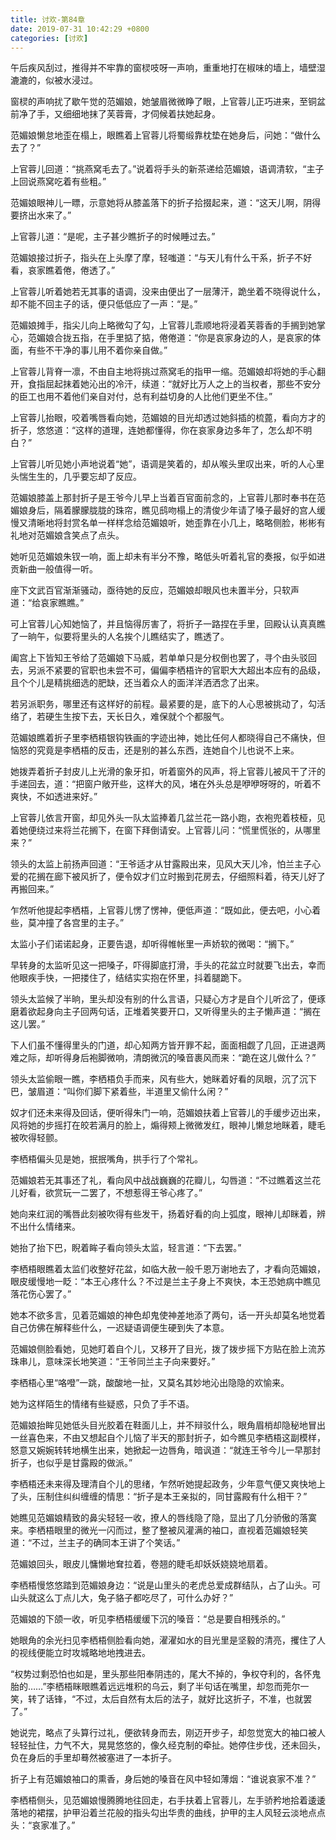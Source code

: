 ```yaml
---
title: 讨欢-第84章
date: 2019-07-31 10:42:29 +0800
categories: [讨欢]
---
```


午后疾风刮过，推得并不牢靠的窗棂吱呀一声响，重重地打在椒味的墙上，墙壁湿漉漉的，似被水浸过。

窗棂的声响扰了歇午觉的范媚娘，她皱眉微微睁了眼，上官蓉儿正巧进来，至铜盆前净了手，又细细地抹了芙蓉膏，才伺候着扶她起身。

范媚娘懒怠地歪在榻上，眼瞧着上官蓉儿将蜀缎靠枕垫在她身后，问她：“做什么去了？”

上官蓉儿回道：“挑燕窝毛去了。”说着将手头的新茶递给范媚娘，语调清软，“主子上回说燕窝吃着有些粗。”

范媚娘眼神儿一瞟，示意她将从膝盖落下的折子拾掇起来，道：“这天儿啊，阴得要挤出水来了。”

上官蓉儿道：“是呢，主子甚少瞧折子的时候睡过去。”

范媚娘接过折子，指头在上头摩了摩，轻嗤道：“与天儿有什么干系，折子不好看，哀家瞧着倦，倦透了。”

上官蓉儿听着她若无其事的语调，没来由便出了一层薄汗，跪坐着不晓得说什么，却不能不回主子的话，便只低低应了一声：“是。”

范媚娘摊手，指尖儿向上略微勾了勾，上官蓉儿乖顺地将浸着芙蓉香的手搁到她掌心，范媚娘合拢五指，在手里掂了掂，倦倦道：“你是哀家身边的人，是哀家的体面，有些不干净的事儿用不着你亲自做。”

上官蓉儿背脊一凛，不由自主地将挑过燕窝毛的指甲一缩。范媚娘却将她的手心翻开，食指屈起抹着她沁出的冷汗，续道：“就好比万人之上的当权者，那些不安分的臣工也用不着他们亲自对付，总有利益切身的人比他们更坐不住。”

上官蓉儿抬眼，咬着嘴唇看向她，范媚娘的目光却透过她斜插的梳蓖，看向方才的折子，悠悠道：“这样的道理，连她都懂得，你在哀家身边多年了，怎么却不明白？”

上官蓉儿听见她小声地说着“她”，语调是笑着的，却从喉头里叹出来，听的人心里头惴生生的，几乎要忘却了反应。

范媚娘膝盖上那封折子是王爷今儿早上当着百官面前念的，上官蓉儿那时奉书在范媚娘身后，隔着朦朦胧胧的珠帘，瞧见鸱吻榻上的清俊少年请了嗓子最好的宫人缓慢又清晰地将封赏名单一样样念给范媚娘听，她歪靠在小几上，略略侧脸，彬彬有礼地对范媚娘含笑点了点头。

她听见范媚娘朱钗一响，面上却未有半分不豫，略低头听着礼官的奏报，似乎如进贡新曲一般值得一听。

座下文武百官渐渐骚动，亟待她的反应，范媚娘却眼风也未置半分，只软声道：“给哀家瞧瞧。”

可上官蓉儿心知她恼了，并且恼得厉害了，将折子一路捏在手里，回殿认认真真瞧了一晌午，似要将里头的人名挨个儿瞧结实了，瞧透了。

阖宫上下皆知王爷给了范媚娘下马威，若单单只是分权倒也罢了，寻个由头驳回去，另派不紧要的官职也未尝不可，偏偏李栖梧许的官职大大超出本应有的品级，且个个儿是精挑细选的肥缺，还当着众人的面洋洋洒洒念了出来。

若另派职务，哪里还有这样好的前程。最紧要的是，底下的人心思被挑动了，勾活络了，若硬生生按下去，天长日久，难保就个个都服气。

范媚娘瞧着折子里李栖梧银钩铁画的字迹出神，她比任何人都晓得自己不痛快，但恼怒的究竟是李栖梧的反击，还是别的甚么东西，连她自个儿也说不上来。

她拨弄着折子封皮儿上光滑的象牙扣，听着窗外的风声，将上官蓉儿被风干了汗的手递回去，道：“把窗户敞开些，这样大的风，堵在外头总是咿咿呀呀的，听着不爽快，不如透进来好。”

上官蓉儿依言开窗，却见外头一队太监捧着几盆兰花一路小跑，衣袍兜着枝桠，见着她便绕过来将兰花搁下，在窗下拜倒请安。上官蓉儿问：“慌里慌张的，从哪里来？”

领头的太监上前扬声回道：“王爷适才从甘露殿出来，见风大天儿冷，怕兰主子心爱的花搁在廊下被风折了，便令奴才们立时搬到花房去，仔细照料着，待天儿好了再搬回来。”

乍然听他提起李栖梧，上官蓉儿愣了愣神，便低声道：“既如此，便去吧，小心着些，莫冲撞了各宫里的主子。”

太监小子们诺诺起身，正要告退，却听得帷帐里一声娇软的微喝：“搁下。”

早转身的太监听见这一把嗓子，吓得脚底打滑，手头的花盆立时就要飞出去，幸而他眼疾手快，一把搂住了，结结实实抱在怀里，抖着腿跪下。

领头太监候了半晌，里头却没有别的什么言语，只疑心方才是自个儿听岔了，便琢磨着欲起身向主子回两句话，正堆着笑要开口，又听得里头的主子懒声道：“搁在这儿罢。”

下人们虽不懂得里头的门道，却心知两方皆开罪不起，面面相觑了几回，正进退两难之际，却听得身后袍脚微响，清朗微沉的嗓音裹风而来：“跪在这儿做什么？”

领头太监偷眼一瞧，李栖梧负手而来，风有些大，她眯着好看的凤眼，沉了沉下巴，皱眉道：“叫你们脚下紧着些，半道里又偷什么闲？”

奴才们还未来得及回话，便听得朱门一响，范媚娘扶着上官蓉儿的手缓步迈出来，风将她的步摇打在皎若满月的脸上，煽得颊上微微发红，眼神儿懒怠地眯着，睫毛被吹得轻颤。

李栖梧偏头见是她，抿抿嘴角，拱手行了个常礼。

范媚娘若无其事还了礼，看向风中战战巍巍的花瓣儿，勾唇道：“不过瞧着这兰花儿好看，欲赏玩一二罢了，不想惹得王爷心疼了。”

她向来红润的嘴唇此刻被吹得有些发干，扬着好看的向上弧度，眼神儿却眯着，辨不出什么情绪来。

她抬了抬下巴，睨着眸子看向领头太监，轻言道：“下去罢。”

李栖梧眼瞧着太监们收整好花盆，如临大赦一般千恩万谢地去了，才看向范媚娘，眼皮缓慢地一眨：“本王心疼什么？不过是兰主子身上不爽快，本王恐她病中瞧见落花伤心罢了。”

她本不欲多言，见着范媚娘的神色却鬼使神差地添了两句，话一开头却莫名地觉着自己仿佛在解释些什么，一迟疑语调便生硬到失了本意。

范媚娘侧脸看她，见她盯着自个儿，又移开了目光，拨了拨步摇下方贴在脸上流苏珠串儿，意味深长地笑道：“王爷同兰主子向来要好。”

李栖梧心里“咯噔”一跳，酸酸地一扯，又莫名其妙地沁出隐隐的欢愉来。

她为这样陌生的情绪有些疑惑，只负了手不语。

范媚娘抬眸见她低头目光胶着在鞋面儿上，并不辩驳什么，眼角眉梢却隐秘地冒出一丝喜色来，不由又想起自个儿恼了半天的那封折子，如今瞧见李栖梧这副模样，怒意又婉婉转转地横生出来，她掀起一边唇角，暗讽道：“就连王爷今儿一早那封折子，也似乎是甘露殿的做派。”

李栖梧还未来得及理清自个儿的思绪，乍然听她提起政务，少年意气便又爽快地上了头，压制住纠纠缠缠的情思：“折子是本王亲拟的，同甘露殿有什么相干？”

她瞧见范媚娘精致的鼻尖轻轻一收，撩人的唇线隐了隐，显出了几分骄傲的落寞来。李栖梧眼里的微光一闪而过，整了整被风灌满的袖口，直视着范媚娘轻笑道：“不过，兰主子的确同本王讲了个笑话。”

范媚娘回头，眼皮儿慵懒地耷拉着，卷翘的睫毛却妖妖娆娆地扇着。

李栖梧慢悠悠踏到范媚娘身边：“说是山里头的老虎总爱成群结队，占了山头。可山头就这么丁点儿大，兔子貉子都吃尽了，可什么办好？”

范媚娘的下颌一收，听见李栖梧缓缓下沉的嗓音：“总是要自相残杀的。”

她眼角的余光扫见李栖梧侧脸看向她，濯濯如水的目光里是坚毅的清亮，攫住了人的视线便能立时攻城略地地拽进去。

“权势过剩恐怕也如是，里头那些阳奉阴违的，尾大不掉的，争权夺利的，各怀鬼胎的……”李栖梧眯眼瞧着远远堆积的乌云，剩了半句话在嘴里，却忽而莞尔一笑，转了话锋，“不过，太后自然有太后的法子，就好比这折子，不准，也就罢了。”

她说完，略点了头算行过礼，便欲转身而去，刚迈开步子，却忽觉宽大的袖口被人轻轻扯住，力气不大，晃晃悠悠的，像久经克制的牵扯。她停住步伐，还未回头，负在身后的手里却蓦然被塞进了一本折子。

折子上有范媚娘袖口的熏香，身后她的嗓音在风中轻如薄烟：“谁说哀家不准？”

李栖梧侧头，见范媚娘慢腾腾地往回走，右手扶着上官蓉儿，左手骄矜地拾着逶逶落地的裙摆，护甲沿着兰花般的指头勾出华贵的曲线，护甲的主人风轻云淡地点点头：“哀家准了。”

